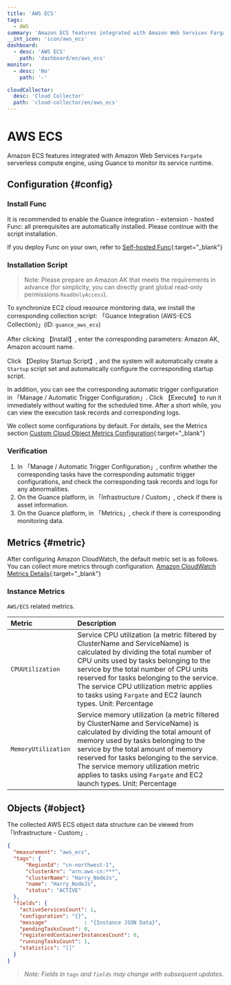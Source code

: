 ```yaml
---
title: 'AWS ECS'
tags: 
  - AWS
summary: 'Amazon ECS features integrated with Amazon Web Services Fargate serverless compute engine, using Guance to monitor its service runtime.'
__int_icon: 'icon/aws_ecs'
dashboard:
  - desc: 'AWS ECS'
    path: 'dashboard/en/aws_ecs'
monitor:
  - desc: 'No'
    path: '-'

cloudCollector:
  desc: 'Cloud Collector'
  path: 'cloud-collector/en/aws_ecs'
---
```


<!-- markdownlint-disable MD025 -->
# AWS ECS
<!-- markdownlint-enable -->

Amazon ECS features integrated with Amazon Web Services `Fargate` serverless compute engine, using Guance to monitor its service runtime.

## Configuration {#config}

### Install Func

It is recommended to enable the Guance integration - extension - hosted Func: all prerequisites are automatically installed. Please continue with the script installation.

If you deploy Func on your own, refer to [Self-hosted Func](https://func.guance.com/doc/script-market-guance-integration/){:target="_blank"}

### Installation Script

> Note: Please prepare an Amazon AK that meets the requirements in advance (for simplicity, you can directly grant global read-only permissions `ReadOnlyAccess`).

To synchronize EC2 cloud resource monitoring data, we install the corresponding collection script: 「Guance Integration (AWS-ECS Collection)」(ID: `guance_aws_ecs`)

After clicking 【Install】, enter the corresponding parameters: Amazon AK, Amazon account name.

Click 【Deploy Startup Script】, and the system will automatically create a `Startup` script set and automatically configure the corresponding startup script.

In addition, you can see the corresponding automatic trigger configuration in 「Manage / Automatic Trigger Configuration」. Click 【Execute】to run it immediately without waiting for the scheduled time. After a short while, you can view the execution task records and corresponding logs.

We collect some configurations by default. For details, see the Metrics section [Custom Cloud Object Metrics Configuration](https://func.guance.com/doc/script-market-guance-aws-cloudwatch/){:target="_blank"}


### Verification

1. In 「Manage / Automatic Trigger Configuration」, confirm whether the corresponding tasks have the corresponding automatic trigger configurations, and check the corresponding task records and logs for any abnormalities.
2. On the Guance platform, in 「Infrastructure / Custom」, check if there is asset information.
3. On the Guance platform, in 「Metrics」, check if there is corresponding monitoring data.

## Metrics {#metric}
After configuring Amazon CloudWatch, the default metric set is as follows. You can collect more metrics through configuration. [Amazon CloudWatch Metrics Details](https://docs.amazonaws.cn/AmazonECS/latest/developerguide/viewing_cloudwatch_metrics.html){:target="_blank"}

### Instance Metrics

`AWS/ECS` related metrics.

| Metric                    | Description                                                         |
| :---------------------- | :----------------------------------------------------------- |
| `CPUUtilization`    | Service CPU utilization (a metric filtered by ClusterName and ServiceName) is calculated by dividing the total number of CPU units used by tasks belonging to the service by the total number of CPU units reserved for tasks belonging to the service. The service CPU utilization metric applies to tasks using `Fargate` and EC2 launch types. Unit: Percentage |
| `MemoryUtilization`       | Service memory utilization (a metric filtered by ClusterName and ServiceName) is calculated by dividing the total amount of memory used by tasks belonging to the service by the total amount of memory reserved for tasks belonging to the service. The service memory utilization metric applies to tasks using `Fargate` and EC2 launch types. Unit: Percentage |


## Objects {#object}

The collected AWS ECS object data structure can be viewed from 「Infrastructure - Custom」.

```json
{
  "measurement": "aws_ecs",
  "tags": {
      "RegionId": "cn-northwest-1",
      "clusterArn": "arn:aws-cn:***",
      "clusterName": "Harry_NodeJs",
      "name": "Harry_NodeJs",
      "status": "ACTIVE"
  },
  "fields": {
    "activeServicesCount": 1,
    "configuration": "{}",
    "message"            : "{Instance JSON Data}",
    "pendingTasksCount": 0,
    "registeredContainerInstancesCount": 0,
    "runningTasksCount": 1,
    "statistics": "[]"
  }
}
```

> *Note: Fields in `tags` and `fields` may change with subsequent updates.*